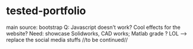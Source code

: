 # tested-portfolio
main source: bootstrap 
Q: Javascript doesn't work? 
   Cool effects for the website? 
Need: showcase Solidworks, CAD works; 
      Matlab grade ? LOL 
     --> replace the social media stuffs 
   //to be continued//
